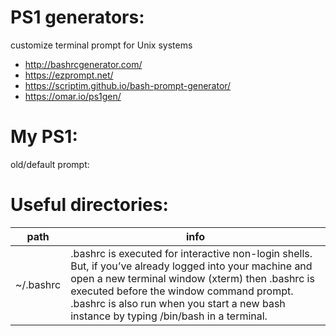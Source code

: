 # PS1 generators:
customize terminal prompt for Unix systems
- http://bashrcgenerator.com/
- https://ezprompt.net/
- https://scriptim.github.io/bash-prompt-generator/
- https://omar.io/ps1gen/


# My PS1:
old/default prompt: 


# Useful directories:
| path | info |
|---|---|
| ~/.bashrc | .bashrc is executed for interactive non-login shells. But, if you’ve already logged into your machine and open a new terminal window (xterm) then .bashrc is executed before the window command prompt. .bashrc is also run when you start a new bash instance by typing /bin/bash in a terminal. |
